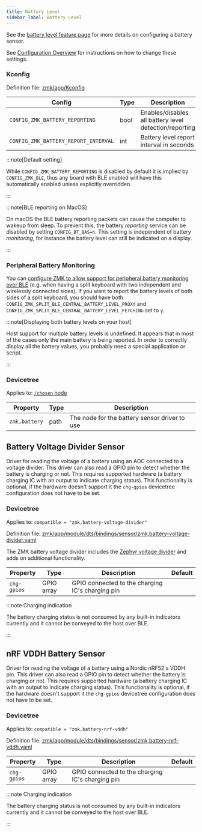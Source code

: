 ```yaml
---
title: Battery Level
sidebar_label: Battery Level
---
```


See the [battery level feature page](../features/battery.md) for more details on configuring a battery sensor.

See [Configuration Overview](index.md) for instructions on how to change these settings.

### Kconfig

Definition file: [zmk/app/Kconfig](https://github.com/zmkfirmware/zmk/blob/main/app/Kconfig)

| Config                               | Type | Description                                            | Default |
| ------------------------------------ | ---- | ------------------------------------------------------ | ------- |
| `CONFIG_ZMK_BATTERY_REPORTING`       | bool | Enables/disables all battery level detection/reporting | n       |
| `CONFIG_ZMK_BATTERY_REPORT_INTERVAL` | int  | Battery level report interval in seconds               | 60      |

:::note[Default setting]

While `CONFIG_ZMK_BATTERY_REPORTING` is disabled by default it is implied by `CONFIG_ZMK_BLE`, thus any board with BLE enabled will have this automatically enabled unless explicitly overridden.

:::

:::note[BLE reporting on MacOS]

On macOS the BLE battery reporting packets can cause the computer to wakeup from sleep. To prevent this, the battery _reporting_ service can be disabled by setting `CONFIG_BT_BAS=n`. This setting is independent of battery _monitoring_, for instance the battery level can still be indicated on a display.

:::

### Peripheral Battery Monitoring

You can [configure ZMK to allow support for peripheral battery monitoring over BLE](split.md) (e.g. when having a split keyboard with two independent and wirelessly connected sides).
If you want to report the battery levels of both sides of a split keyboard, you should have both `CONFIG_ZMK_SPLIT_BLE_CENTRAL_BATTERY_LEVEL_PROXY` and `CONFIG_ZMK_SPLIT_BLE_CENTRAL_BATTERY_LEVEL_FETCHING` set to `y`.

:::note[Displaying both battery levels on your host]

Host support for multiple battery levels is undefined. It appears that in most of the cases only the main battery is being reported. In order to correctly display all the battery values, you probably need a special application or script.

:::

### Devicetree

Applies to: [`/chosen` node](https://docs.zephyrproject.org/3.5.0/build/dts/intro-syntax-structure.html#aliases-and-chosen-nodes)

| Property      | Type | Description                                   |
| ------------- | ---- | --------------------------------------------- |
| `zmk,battery` | path | The node for the battery sensor driver to use |

## Battery Voltage Divider Sensor

Driver for reading the voltage of a battery using an ADC connected to a voltage divider. This driver can also read a GPIO pin to detect whether the battery is charging or not. This requires supported hardware (a battery charging IC with an output to indicate charging status). This functionality is optional, if the hardware doesn't support it the `chg-gpios` devicetree configuration does not have to be set.

### Devicetree

Applies to: `compatible = "zmk,battery-voltage-divider"`

Definition file: [zmk/app/module/dts/bindings/sensor/zmk,battery-voltage-divider.yaml](https://github.com/zmkfirmware/zmk/blob/main/app/module/dts/bindings/sensor/zmk,battery-voltage-divider.yaml)

The ZMK battery voltage divider includes the [Zephyr voltage divider](https://docs.zephyrproject.org/latest/build/dts/api/bindings/adc/voltage-divider.html) and adds on additional functionality.

| Property    | Type       | Description                                      | Default |
| ----------- | ---------- | ------------------------------------------------ | ------- |
| `chg-gpios` | GPIO array | GPIO connected to the charging IC's charging pin |         |

:::note Charging indication

The battery charging status is not consumed by any built-in indicators currently and it cannot be conveyed to the host over BLE.

:::

## nRF VDDH Battery Sensor

Driver for reading the voltage of a battery using a Nordic nRF52's VDDH pin. This driver can also read a GPIO pin to detect whether the battery is charging or not. This requires supported hardware (a battery charging IC with an output to indicate charging status). This functionality is optional, if the hardware doesn't support it the `chg-gpios` devicetree configuration does not have to be set.

### Devicetree

Applies to: `compatible = "zmk,battery-nrf-vddh"`

Definition file: [zmk/app/module/dts/bindings/sensor/zmk,battery-nrf-vddh.yaml](https://github.com/zmkfirmware/zmk/blob/main/app/module/dts/bindings/sensor/zmk,battery-nrf-vddh.yaml)

| Property    | Type       | Description                                      | Default |
| ----------- | ---------- | ------------------------------------------------ | ------- |
| `chg-gpios` | GPIO array | GPIO connected to the charging IC's charging pin |         |

:::note Charging indication

The battery charging status is not consumed by any built-in indicators currently and it cannot be conveyed to the host over BLE.

:::
